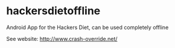 hackersdietoffline
==================

Android App for the Hackers Diet, can be used completely offline

See website: http://www.crash-override.net/
